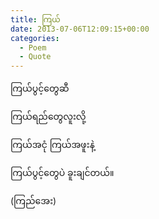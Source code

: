 ```yaml
---
title: ကြယ်
date: 2013-07-06T12:09:15+00:00
categories:
  - Poem
  - Quote
---
```

ကြယ်ပွင့်တွေဆီ
  
ကြယ်ရည်တွေလူးလို့
  
ကြယ်အငုံ ကြယ်အဖူးနဲ့
  
ကြယ်ပွင့်တွေပဲ ခူးချင်တယ်။

(ကြည်အေး)